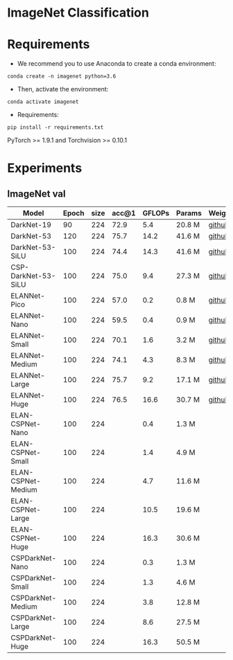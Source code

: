 # ImageNet Classification


# Requirements
- We recommend you to use Anaconda to create a conda environment:
```Shell
conda create -n imagenet python=3.6
```

- Then, activate the environment:
```Shell
conda activate imagenet
```

- Requirements:
```Shell
pip install -r requirements.txt 
```
PyTorch >= 1.9.1 and Torchvision >= 0.10.1

# Experiments
## ImageNet val

|    Model            | Epoch | size | acc@1 | GFLOPs | Params |  Weight |
|---------------------|-------|------|-------|--------|--------|---------|
| DarkNet-19          | 90    | 224  |  72.9 | 5.4    | 20.8 M | [github](https://github.com/yjh0410/image_classification_pytorch/releases/download/weight/darknet19.pth) |
| DarkNet-53          | 120   | 224  |  75.7 | 14.2   | 41.6 M | [github](https://github.com/yjh0410/image_classification_pytorch/releases/download/weight/darknet53.pth) |
| DarkNet-53-SiLU     | 100   | 224  |  74.4 | 14.3   | 41.6 M | [github](https://github.com/yjh0410/image_classification_pytorch/releases/download/weight/darknet53_silu.pth) |
| CSP-DarkNet-53-SiLU | 100   | 224  |  75.0 | 9.4    | 27.3 M | [github](https://github.com/yjh0410/image_classification_pytorch/releases/download/weight/cspdarknet53_silu.pth) |
| ELANNet-Pico        | 100   | 224  |  57.0 | 0.2    | 0.8 M  | [github](https://github.com/yjh0410/image_classification_pytorch/releases/download/weight/elannet_pico.pth) |
| ELANNet-Nano        | 100   | 224  |  59.5 | 0.4    | 0.9 M  | [github](https://github.com/yjh0410/image_classification_pytorch/releases/download/weight/elannet_nano.pth) |
| ELANNet-Small       | 100   | 224  |  70.1 | 1.6    | 3.2 M  | [github](https://github.com/yjh0410/image_classification_pytorch/releases/download/weight/elannet_small.pth) |
| ELANNet-Medium      | 100   | 224  |  74.1 | 4.3    | 8.3 M  | [github](https://github.com/yjh0410/image_classification_pytorch/releases/download/weight/elannet_medium.pth) |
| ELANNet-Large       | 100   | 224  |  75.7 | 9.2    | 17.1 M | [github](https://github.com/yjh0410/image_classification_pytorch/releases/download/weight/elannet_large.pth) |
| ELANNet-Huge        | 100   | 224  |  76.5 | 16.6   | 30.7 M | [github](https://github.com/yjh0410/image_classification_pytorch/releases/download/weight/elannet_huge.pth) |
| ELAN-CSPNet-Nano    | 100   | 224  |   | 0.4    | 1.3 M  |  |
| ELAN-CSPNet-Small   | 100   | 224  |   | 1.4    | 4.9 M  |  |
| ELAN-CSPNet-Medium  | 100   | 224  |   | 4.7    | 11.6 M |  |
| ELAN-CSPNet-Large   | 100   | 224  |   | 10.5   | 19.6 M |  |
| ELAN-CSPNet-Huge    | 100   | 224  |   | 16.3   | 30.6 M |  |
| CSPDarkNet-Nano     | 100   | 224  |   | 0.3    | 1.3 M  |  |
| CSPDarkNet-Small    | 100   | 224  |   | 1.3    | 4.6 M  |  |
| CSPDarkNet-Medium   | 100   | 224  |   | 3.8    | 12.8 M |  |
| CSPDarkNet-Large    | 100   | 224  |   | 8.6    | 27.5 M |  |
| CSPDarkNet-Huge     | 100   | 224  |   | 16.3   | 50.5 M |  |

